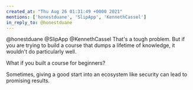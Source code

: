 ```yaml
---
created_at: "Thu Aug 26 01:31:49 +0000 2021"
mentions: ['honestduane', 'SlipApp', 'KennethCassel']
in_reply_to: @honestduane
---
```


@honestduane @SlipApp @KennethCassel That's a tough problem. But if you are trying to build a course that dumps a lifetime of knowledge, it wouldn't do particularly well.

What if you built a course for beginners?

Sometimes, giving a good start into an ecosystem like security can lead to promising results.